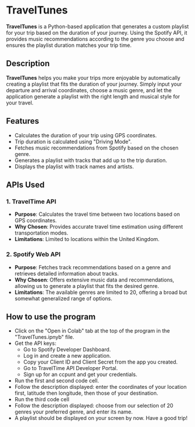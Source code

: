 # TravelTunes

**TravelTunes** is a Python-based application that generates a custom playlist for your trip based on the duration of your journey. Using the Spotify API, it provides music recommendations according to the genre you choose and ensures the playlist duration matches your trip time.

## Description

**TravelTunes** helps you make your trips more enjoyable by automatically creating a playlist that fits the duration of your journey. Simply input your departure and arrival coordinates, choose a music genre, and let the application generate a playlist with the right length and musical style for your travel.

## Features

- Calculates the duration of your trip using GPS coordinates.
- Trip duration is calculated using "Driving Mode".
- Fetches music recommendations from Spotify based on the chosen genre.
- Generates a playlist with tracks that add up to the trip duration.
- Displays the playlist with track names and artists.

## APIs Used

### 1. **TravelTime API**

- **Purpose**: Calculates the travel time between two locations based on GPS coordinates.
- **Why Chosen**: Provides accurate travel time estimation using different transportation modes. 
- **Limitations**: Limited to locations within the United Kingdom. 

### 2. **Spotify Web API**

- **Purpose**: Fetches track recommendations based on a genre and retrieves detailed information about tracks.
- **Why Chosen**: Offers extensive music data and recommendations, allowing us to generate a playlist that fits the desired genre.
- **Limitations**: The available genres are limited to 20, offering a broad but somewhat generalized range of options.

## How to use the program
- Click on the "Open in Colab" tab at the top of the program in the "TravelTunes.ipnyb" file.
- Get the API keys:
  - Go to Spotify Developer Dashboard.
  - Log in and create a new application.
  - Copy your Client ID and Client Secret from the app you created.
  - Go to TravelTime API Developer Portal.
  - Sign up for an ccpunt and get your credentials.
- Run the first and second code cell.
- Follow the description displayed: enter the coordinates of your location first, latitude then longitude, then those of your destination.
- Run the third code cell
- Follow the description displayed: choose from our selection of 20 genres your preferred genre, and enter its name.
- A playlist should be displayed on your screen by now. Have a good trip!
